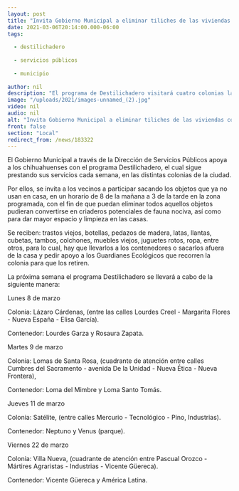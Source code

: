 ```yaml
---
layout: post
title: "Invita Gobierno Municipal a eliminar tiliches de las viviendas con Destilichadero"
date: 2021-03-06T20:14:00.000-06:00
tags:
  
  - destilichadero
  
  - servicios públicos
  
  - municipio
  
author: nil
description: "El programa de Destilichadero visitará cuatro colonias la próxima semana"
image: "/uploads/2021/images-unnamed_(2).jpg"
video: nil
audio: nil
alt: "Invita Gobierno Municipal a eliminar tiliches de las viviendas con Destilichadero"
front: false
section: "Local"
redirect_from: /news/183322
---
```


El Gobierno Municipal a través de la Dirección de Servicios Públicos apoya a los chihuahuenses con el programa Destilichadero, el cual sigue prestando sus servicios cada semana, en las distintas colonias de la ciudad.

 

Por ellos, se invita a los vecinos a participar sacando los objetos que ya no usan en casa, en un horario de 8 de la mañana a 3 de la tarde en la zona programada, con el fin de que puedan eliminar todos aquellos objetos pudieran convertirse en criaderos potenciales de fauna nociva, así como para dar mayor espacio y limpieza en las casas.

 

Se reciben: trastos viejos, botellas, pedazos de madera, latas, llantas, cubetas, tambos, colchones, muebles viejos, juguetes rotos, ropa, entre otros, para lo cual, hay que llevarlos a los contenedores o sacarlos afuera de la casa y pedir apoyo a los Guardianes Ecológicos que recorren la colonia para que los retiren.

 

La próxima semana el programa Destilichadero se llevará a cabo de la siguiente manera:

Lunes 8 de marzo

Colonia: Lázaro Cárdenas, (entre las calles Lourdes Creel - Margarita Flores - Nueva España - Elisa García).

Contenedor: Lourdes Garza y Rosaura Zapata.

Martes 9 de marzo

Colonia: Lomas de Santa Rosa, (cuadrante de atención entre calles Cumbres del Sacramento - avenida De la Unidad - Nueva Ética - Nueva Frontera),

Contenedor: Loma del Mimbre y Loma Santo Tomás.

Jueves 11 de marzo

Colonia: Satélite, (entre calles Mercurio - Tecnológico - Pino, Industrias).

Contenedor: Neptuno y Venus (parque).

Viernes 22 de marzo

Colonia: Villa Nueva, (cuadrante de atención entre Pascual Orozco - Mártires Agraristas - Industrias - Vicente Güereca).

Contenedor: Vicente Güereca y América Latina.